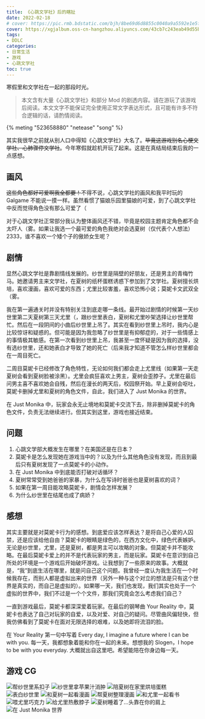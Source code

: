 ```yaml
---
title: 《心跳文学社》后的瞎扯
date: 2022-02-18
# cover: https://pic.rmb.bdstatic.com/bjh/8be69d6d8855c0040a9a5592e1e5f5ea.png
cover: https://xgjalbum.oss-cn-hangzhou.aliyuncs.com/43cb7c243eab49d55b481gb8/511FA67C-A84C-11ED-B76B-C03EBA168291.png?x-oss-process=image/format,webp
tags:
- DDLC
categories:
- 日常生活
- 游戏
- 心跳文学社
toc: true
---
```

寒假里和文学社在一起的那段时光。
<!--more-->

> 本文含有大量《心跳文学社》和部分 Mod 的剧透内容。请在游玩了该游戏后阅读。本文文字不能保证完全使用正常文字表达形式，且可能有许多不符合逻辑的话，请酌情阅读。

{% meting "523658880" "netease" "song" %}

其实我很早之前就从别人口中得知《心跳文学社》大名了。~~毕竟这游戏别名心梗文学社、心肺骤停文学社~~。今年寒假就趁机开玩了起来。这是在真结局结束后我的一点感想。

## 画风

~~这些角色都好可爱啊我全都要！~~不得不说，心跳文学社的画风和我平时玩的 Galgame 不能说一摸一样。虽然看惯了猫娘乐园里猫娘的可爱，到了心跳文学社中反而觉得角色没有那么可爱了（

对于心跳文学社正常部分我认为整体画风还不错，毕竟是校园主题肯定角色都不会太吓人（雾。如果让我选一个最可爱的角色我绝对会选夏树（仅代表个人想法）2333，谁不喜欢一个矮个子的傲娇女生呢？

## 剧情

显然心跳文学社是靠剧情线发展的。纱世里是隔壁的好朋友，还是男主的青梅竹马。她邀请男主来文学社，在夏树的纸杯蛋糕诱惑下参加到了文学社。夏树擅长烘培，喜欢漫画，喜欢可爱的东西；尤里比较害羞，喜欢恐怖小说；莫妮卡文武双全（雾。

我在第一遍通关时并没有特别关注到底走哪一条线。最开始过剧情的时候第一天纱世里第二天夏树第三天尤里（，跟纱世里表白，夏树和尤里吵架选择让纱世里帮忙。然后在一段阴间的小曲后纱世里上吊了。其实在看到纱世里上吊时，我内心是比较惊讶和疑惑的。但可能是因为我忽略了纱世里是有抑郁症的，对于一些情感上的事情极其敏感。在第一次看到纱世里上吊，我甚至一度怀疑是因为我的选择，没有选纱世里，还和她表白才导致了她的死亡（后来我才知道不管怎么样纱世里都会在一周目死亡。

二周目莫妮卡已经修改了角色特性，无论如何我们都会走上尤里线（如果第一天走夏树会看到夏树脸被涂黑）。尤里会疯狂喜欢上男主，夏树会歪脖子。尤里在最后问男主喜不喜欢她会自残，然后在漫长的两天后，校园祭开始。早上夏树会呕吐，莫妮卡删掉尤里和夏树的角色文件，自此，我们进入了 Just Monika 的世界。

在 Just Monika 中，玩家会永无止境地和莫妮卡交流下去，除非删掉莫妮卡的角色文件，负责无法继续进行。但其实到这里，游戏也接近结束。

## 问题

1. 心跳文学部大概发生在哪里？在美国还是在日本？
2. 莫妮卡是怎么发现她在游戏当中的？以及为什么其他角色没有发现，而且到最后只有夏树发现了一点莫妮卡的小动作。
3. 在 Just Monika 中到底能否打破对话循环？
4. 夏树常常受到她爸爸的家暴，为什么在写诗时爸爸也是夏树喜欢的词？
5. 如果在第一周目能攻略莫妮卡，剧情会怎样发展？
6. 为什么纱世里在结尾也成了病娇？

## 感想

其实主要就是对莫妮卡行为的感想。到底爱应该怎样表达？是将自己心爱的人囚禁，还是应该给他自由？莫妮卡的眼睛是绿色的，在西方文化中，绿色代表嫉妒。无论是纱世里，尤里，还是夏树，都是男主可以攻略的对象。但莫妮卡并不能攻略。在最后莫妮卡爱上的并不是代表玩家的男主，而是玩家。莫妮卡在意识到自己所处的环境是一个游戏后开始破坏游戏。让我想到了一些原来的故事。大概就是，“我”到底生活在哪里，就是问自己这个问题。我曾经一度认为我生活在一个时候我存在，而别人都是虚拟出来的世界（另外一种与这个对立的想法是只有这个世界是真实的，而自己是虚拟的）。如果哪一天，我们也发现，我们其实也处于一个虚拟的世界中，我们不过是一个个文件，那我们究竟会怎么考虑我们自己？

一直到游戏最后，莫妮卡都深深爱着玩家。在最后的钢琴曲 Your Reality 中，莫妮卡也表达了自己对玩家的自爱，以及对爱、对自己的疑问。尽管曲风偏轻快，但我仿佛看到了莫妮卡在面对无限选择的艰难，以及她即将流泪的脸。

在 Your Reality 第一句中写着 Every day, I imagine a future where I can be with you. 每一天，我都想象着能和你在一起的未来。想想我的 Slogen，I hope to be with you everyday. 大概就出自这里吧。希望能陪在你身边每一天。

## 游戏 CG

![帮纱世里系扣子](https://pic.rmb.bdstatic.com/bjh/ff972a933cded162050a2235d43d7969.jpeg)
![纱世里拿苹果汁消肿](https://pic.rmb.bdstatic.com/bjh/868f7bd9ec165370c5cbf4fa6c7d96a8.jpeg)
![陪夏树在家里烘培蛋糕](https://pic.rmb.bdstatic.com/bjh/588ff652a65034a2f12228229a3b998d.jpeg)
![表白纱世里](https://pic.rmb.bdstatic.com/bjh/92accbe343080ceb494fb8a220fb35f5.jpeg)
![和夏树一起看漫画](https://pic.rmb.bdstatic.com/bjh/7a1ec7c96c6dafe6894b985e3a56ac78.jpeg)
![帮夏树整理漫画](https://pic.rmb.bdstatic.com/bjh/c6742db5993c9c7d9171d37066a9a769.jpeg)
![和尤里一起看书](https://pic.rmb.bdstatic.com/bjh/bc5addecd8e826bb7c412ab48d2caaa9.jpeg)
![喂尤里巧克力](https://pic.rmb.bdstatic.com/bjh/e9c543fdff8678d3aae2bfa38ddc89dd.jpeg)
![给尤里热敷脖子](https://pic.rmb.bdstatic.com/bjh/161deca72ca3ebb67311baf2ae6815c2.jpeg)
![夏树睡着了...头靠在你的肩上](https://pic.rmb.bdstatic.com/bjh/e060d439792537de53a19f540471e3a5.jpeg)
![在 Just Monika 世界](https://pic.rmb.bdstatic.com/bjh/4e4d397bcc38d2ecc251af9e2aaa337e.jpeg)
